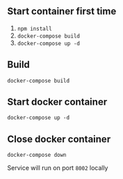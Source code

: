 ## Start container first time
1. `npm install`
2. `docker-compose build`
3. `docker-compose up -d`

## Build
`docker-compose build`

## Start docker container
`docker-compose up -d`

## Close docker container
`docker-compose down`

Service will run on port `8002` locally